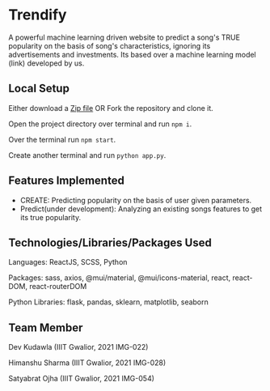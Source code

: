 # Trendify

A powerful machine learning driven website to predict a song's TRUE popularity on the basis of song's characteristics, ignoring its advertisements and investments.
Its based over a machine learning model (link) developed by us.

## Local Setup

Either download a [Zip file](https://github.com/Spotify-Hit-Pedictor/Trendify/archive/refs/heads/main.zip)
OR
Fork the repository and clone it.

Open the project directory over terminal and run `npm i`.

Over the terminal run `npm start`.

Create another terminal and run `python app.py`.

## Features Implemented

- CREATE: Predicting popularity on the basis of user given parameters.
- Predict(under development): Analyzing an existing songs features to get its true popularity.

## Technologies/Libraries/Packages Used

Languages: ReactJS, SCSS, Python

Packages: sass, axios, @mui/material, @mui/icons-material, react, react-DOM, react-routerDOM

Python Libraries: flask, pandas, sklearn, matplotlib, seaborn

## Team Member

Dev Kudawla
(IIIT Gwalior, 2021 IMG-022)

Himanshu Sharma
(IIIT Gwalior, 2021 IMG-028)

Satyabrat Ojha
(IIIT Gwalior, 2021 IMG-054)
